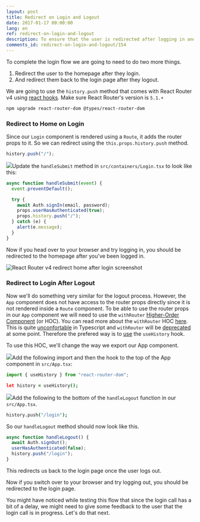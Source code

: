 ```yaml
---
layout: post
title: Redirect on Login and Logout
date: 2017-01-17 00:00:00
lang: en
ref: redirect-on-login-and-logout
description: To ensure that the user is redirected after logging in and logging out of our React.js app, we are going to use the withRouter higher-order component from React Router v4. And we’ll use the history.push method to navigate the app.
comments_id: redirect-on-login-and-logout/154
---
```


To complete the login flow we are going to need to do two more things.

1. Redirect the user to the homepage after they login.
2. And redirect them back to the login page after they logout.

We are going to use the `history.push` method that comes with React Router v4 using [react hooks](https://dev.to/finallynero/hooks-introduced-in-react-router-v5-1-7g8). Make sure React Router's version is `5.1.+`

``` bash
npm upgrade react-router-dom @types/react-router-dom
```

### Redirect to Home on Login

Since our `Login` component is rendered using a `Route`, it adds the router props to it. So we can redirect using the `this.props.history.push` method.

``` javascript
history.push("/");
```

<img class="code-marker" src="/assets/s.png" />Update the `handleSubmit` method in `src/containers/Login.tsx` to look like this:

``` javascript
async function handleSubmit(event) {
  event.preventDefault();

  try {
    await Auth.signIn(email, password);
    props.userHasAuthenticated(true);
    props.history.push("/");
  } catch (e) {
    alert(e.message);
  }
}
```

Now if you head over to your browser and try logging in, you should be redirected to the homepage after you've been logged in.

![React Router v4 redirect home after login screenshot](/assets/redirect-home-after-login.png)

### Redirect to Login After Logout

Now we'll do something very similar for the logout process. However, the `App` component does not have access to the router props directly since it is not rendered inside a `Route` component. To be able to use the router props in our `App` component we will need to use the `withRouter` [Higher-Order Component](https://facebook.github.io/react/docs/higher-order-components.html) (or HOC). You can read more about the `withRouter` HOC [here](https://reacttraining.com/react-router/web/api/withRouter). This is quite [unconfortable](https://www.dev-eth0.de/2019/09/10/using-withrouter-in-a-typescript-react-component/#fn:react-router51) in Typescript and `withRouter` will be [deprecated](https://reacttraining.com/blog/react-router-v5-1/) at some point. Therefore the prefered way is to [use](https://dev.to/finallynero/hooks-introduced-in-react-router-v5-1-7g8) the `useHistory` hook.

To use this HOC, we'll change the way we export our App component.

<img class="code-marker" src="/assets/s.png" />Add the following import and then the hook to the top of the App component in `src/App.tsx`:

``` javascript
import { useHistory } from "react-router-dom";
```

``` coffee
let history = useHistory();
```


<img class="code-marker" src="/assets/s.png" />Add the following to the bottom of the `handleLogout` function in our `src/App.tsx`.

``` coffee
history.push("/login");
```

So our `handleLogout` method should now look like this.

``` javascript
async function handleLogout() {
  await Auth.signOut();
  userHasAuthenticated(false);
  history.push("/login");
}
```

This redirects us back to the login page once the user logs out.

Now if you switch over to your browser and try logging out, you should be redirected to the login page.

You might have noticed while testing this flow that since the login call has a bit of a delay, we might need to give some feedback to the user that the login call is in progress. Let's do that next.
